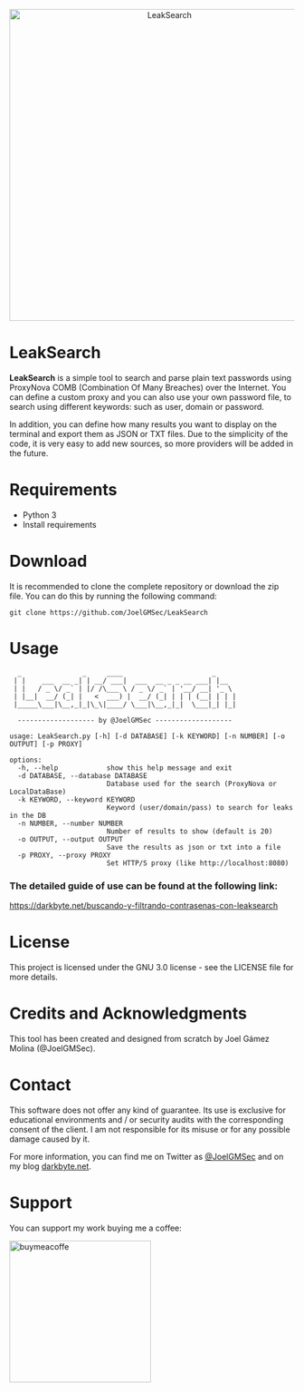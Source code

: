 <p align="center"><img width=550 alt="LeakSearch" src="https://github.com/JoelGMSec/LeakSearch/blob/main/LeakSearch.png"></p>

# LeakSearch
**LeakSearch** is a simple tool to search and parse plain text passwords using ProxyNova COMB (Combination Of Many Breaches) over the Internet. You can define a custom proxy and you can also use your own password file, to search using different keywords: such as user, domain or password. 

In addition, you can define how many results you want to display on the terminal and export them as JSON or TXT files. Due to the simplicity of the code, it is very easy to add new sources, so more providers will be added in the future.


# Requirements
- Python 3 
- Install requirements


# Download
It is recommended to clone the complete repository or download the zip file.
You can do this by running the following command:
```
git clone https://github.com/JoelGMSec/LeakSearch
```


# Usage
```
  _               _     ____                      _     
 | |    ___  __ _| | __/ ___|  ___  __ _ _ __ ___| |__  
 | |   / _ \/ _` | |/ /\___ \ / _ \/ _` | '__/ __| '_ \ 
 | |__|  __/ (_| |   <  ___) |  __/ (_| | | | (__| | | |
 |_____\___|\__,_|_|\_\|____/ \___|\__,_|_|  \___|_| |_|
                                               
  ------------------- by @JoelGMSec -------------------
  
usage: LeakSearch.py [-h] [-d DATABASE] [-k KEYWORD] [-n NUMBER] [-o OUTPUT] [-p PROXY]

options:
  -h, --help            show this help message and exit
  -d DATABASE, --database DATABASE
                        Database used for the search (ProxyNova or LocalDataBase)
  -k KEYWORD, --keyword KEYWORD
                        Keyword (user/domain/pass) to search for leaks in the DB
  -n NUMBER, --number NUMBER
                        Number of results to show (default is 20)
  -o OUTPUT, --output OUTPUT
                        Save the results as json or txt into a file
  -p PROXY, --proxy PROXY
                        Set HTTP/S proxy (like http://localhost:8080)

```

### The detailed guide of use can be found at the following link:

https://darkbyte.net/buscando-y-filtrando-contrasenas-con-leaksearch


# License
This project is licensed under the GNU 3.0 license - see the LICENSE file for more details.


# Credits and Acknowledgments
This tool has been created and designed from scratch by Joel Gámez Molina (@JoelGMSec).


# Contact
This software does not offer any kind of guarantee. Its use is exclusive for educational environments and / or security audits with the corresponding consent of the client. I am not responsible for its misuse or for any possible damage caused by it.

For more information, you can find me on Twitter as [@JoelGMSec](https://twitter.com/JoelGMSec) and on my blog [darkbyte.net](https://darkbyte.net).


# Support
You can support my work buying me a coffee:

[<img width=250 alt="buymeacoffe" src="https://cdn.buymeacoffee.com/buttons/v2/default-blue.png">](https://www.buymeacoffee.com/joelgmsec)
